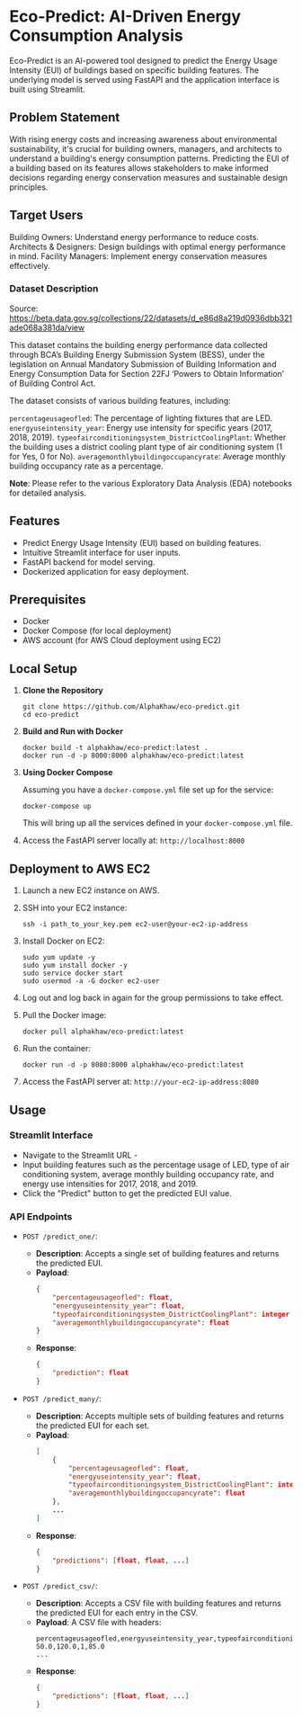 # Eco-Predict: AI-Driven Energy Consumption Analysis

Eco-Predict is an AI-powered tool designed to predict the Energy Usage Intensity (EUI) of buildings based on specific building features. The underlying model is served using FastAPI and the application interface is built using Streamlit.

## Problem Statement

With rising energy costs and increasing awareness about environmental sustainability, it's crucial for building owners, managers, and architects to understand a building's energy consumption patterns. Predicting the EUI of a building based on its features allows stakeholders to make informed decisions regarding energy conservation measures and sustainable design principles.

## Target Users

Building Owners: Understand energy performance to reduce costs.
Architects & Designers: Design buildings with optimal energy performance in mind.
Facility Managers: Implement energy conservation measures effectively.

### Dataset Description


Source: https://beta.data.gov.sg/collections/22/datasets/d_e86d8a219d0936dbb321ade068a381da/view

This dataset contains the building energy performance data collected through BCA’s Building Energy Submission System (BESS), under the legislation on Annual Mandatory Submission of Building Information and Energy Consumption Data for Section 22FJ ‘Powers to Obtain Information’ of Building Control Act.

The dataset consists of various building features, including:

`percentageusageofled`: The percentage of lighting fixtures that are LED.
`energyuseintensity_year`: Energy use intensity for specific years (2017, 2018, 2019).
`typeofairconditioningsystem_DistrictCoolingPlant`: Whether the building uses a district cooling plant type of air conditioning system (1 for Yes, 0 for No).
`averagemonthlybuildingoccupancyrate`: Average monthly building occupancy rate as a percentage.

**Note**: Please refer to the various Exploratory Data Analysis (EDA) notebooks for detailed analysis.

## Features

- Predict Energy Usage Intensity (EUI) based on building features.
- Intuitive Streamlit interface for user inputs.
- FastAPI backend for model serving.
- Dockerized application for easy deployment.

## Prerequisites

- Docker
- Docker Compose (for local deployment)
- AWS account (for AWS Cloud deployment using EC2)

## Local Setup

1. **Clone the Repository**

   ```
   git clone https://github.com/AlphaKhaw/eco-predict.git
   cd eco-predict
   ```

2. **Build and Run with Docker**

   ```
   docker build -t alphakhaw/eco-predict:latest .
   docker run -d -p 8000:8000 alphakhaw/eco-predict:latest
   ```

3. **Using Docker Compose**

   Assuming you have a `docker-compose.yml` file set up for the service:

   ```
   docker-compose up
   ```

   This will bring up all the services defined in your `docker-compose.yml` file.

4. Access the FastAPI server locally at: `http://localhost:8000`


## Deployment to AWS EC2

1. Launch a new EC2 instance on AWS.

2. SSH into your EC2 instance:

   ```
   ssh -i path_to_your_key.pem ec2-user@your-ec2-ip-address
   ```

3. Install Docker on EC2:

   ```
   sudo yum update -y
   sudo yum install docker -y
   sudo service docker start
   sudo usermod -a -G docker ec2-user
   ```

4. Log out and log back in again for the group permissions to take effect.

5. Pull the Docker image:

   ```
   docker pull alphakhaw/eco-predict:latest
   ```

6. Run the container:

   ```
   docker run -d -p 8080:8000 alphakhaw/eco-predict:latest
   ```

7. Access the FastAPI server at: `http://your-ec2-ip-address:8080`

## Usage

### Streamlit Interface

- Navigate to the Streamlit URL -
- Input building features such as the percentage usage of LED, type of air conditioning system, average monthly building occupancy rate, and energy use intensities for 2017, 2018, and 2019.
- Click the "Predict" button to get the predicted EUI value.

### API Endpoints

- `POST /predict_one/`:

  - **Description**: Accepts a single set of building features and returns the predicted EUI.
  - **Payload**:
    ```json
    {
        "percentageusageofled": float,
        "energyuseintensity_year": float,
        "typeofairconditioningsystem_DistrictCoolingPlant": integer (1 or 0),
        "averagemonthlybuildingoccupancyrate": float
    }
    ```
  - **Response**:
    ```json
    {
        "prediction": float
    }
    ```

- `POST /predict_many/`:

  - **Description**: Accepts multiple sets of building features and returns the predicted EUI for each set.
  - **Payload**:
    ```json
    [
        {
            "percentageusageofled": float,
            "energyuseintensity_year": float,
            "typeofairconditioningsystem_DistrictCoolingPlant": integer (1 or 0),
            "averagemonthlybuildingoccupancyrate": float
        },
        ...
    ]
    ```
  - **Response**:
    ```json
    {
        "predictions": [float, float, ...]
    }
    ```

- `POST /predict_csv/`:

  - **Description**: Accepts a CSV file with building features and returns the predicted EUI for each entry in the CSV.
  - **Payload**: A CSV file with headers:
    ```
    percentageusageofled,energyuseintensity_year,typeofairconditioningsystem_DistrictCoolingPlant,averagemonthlybuildingoccupancyrate
    50.0,120.0,1,85.0
    ...
    ```
  - **Response**:
    ```json
    {
        "predictions": [float, float, ...]
    }
    ```
